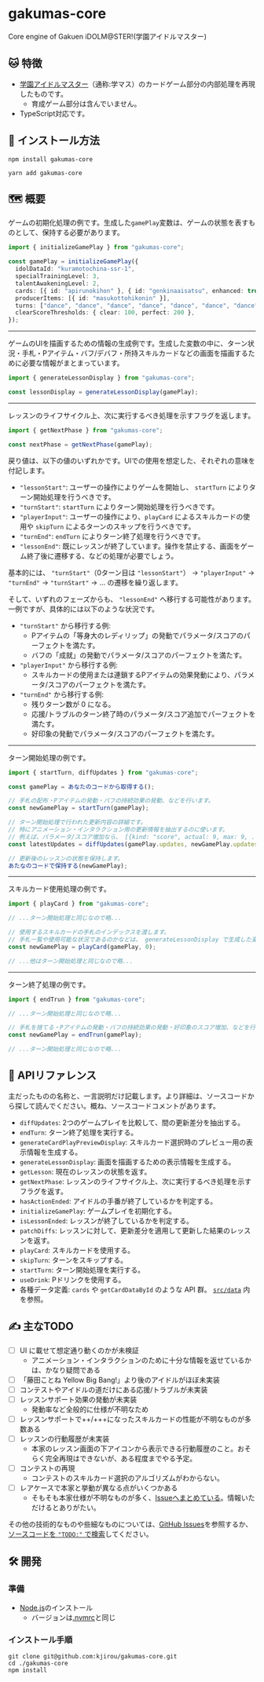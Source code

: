 # gakumas-core

Core engine of Gakuen iDOLM@STER!(学園アイドルマスター)

## :cat: 特徴

- [学園アイドルマスター](https://gakuen.idolmaster-official.jp/)（通称:学マス）のカードゲーム部分の内部処理を再現したものです。
  - 育成ゲーム部分は含んでいません。
- TypeScript対応です。

## :rocket: インストール方法

```
npm install gakumas-core
```

```
yarn add gakumas-core
```

## :world_map: 概要

ゲームの初期化処理の例です。生成した`gamePlay`変数は、ゲームの状態を表すものとして、保持する必要があります。

```ts
import { initializeGamePlay } from "gakumas-core";

const gamePlay = initializeGamePlay({
  idolDataId: "kuramotochina-ssr-1",
  specialTrainingLevel: 3,
  talentAwakeningLevel: 2,
  cards: [{ id: "apirunokihon" }, { id: "genkinaaisatsu", enhanced: true }],
  producerItems: [{ id: "masukottohikonin" }],
  turns: ["dance", "dance", "dance", "dance", "dance", "dance", "dance"],
  clearScoreThresholds: { clear: 100, perfect: 200 },
});
```

---

ゲームのUIを描画するための情報の生成例です。生成した変数の中に、ターン状況・手札・Pアイテム・バフ/デバフ・所持スキルカードなどの画面を描画するために必要な情報がまとまっています。

```ts
import { generateLessonDisplay } from "gakumas-core";

const lessonDisplay = generateLessonDisplay(gamePlay);
```

---

レッスンのライフサイクル上、次に実行するべき処理を示すフラグを返します。

```ts
import { getNextPhase } from "gakumas-core";

const nextPhase = getNextPhase(gamePlay);
```

戻り値は、以下の値のいずれかです。UIでの使用を想定した、それぞれの意味を付記します。

- `"lessonStart"`: ユーザーの操作によりゲームを開始し、 `startTurn` によりターン開始処理を行うべきです。
- `"turnStart"`: `startTurn` によりターン開始処理を行うべきです。
- `"playerInput"`: ユーザーの操作により、`playCard` によるスキルカードの使用や `skipTurn` によるターンのスキップを行うべきです。
- `"turnEnd"`: `endTurn` によりターン終了処理を行うべきです。
- `"lessonEnd"`: 既にレッスンが終了しています。操作を禁止する、画面をゲーム終了後に遷移する、などの処理が必要でしょう。

基本的には、 `"turnStart"`（0ターン目は `"lessonStart"`） -> `"playerInput"` -> `"turnEnd"` -> `"turnStart"` -> ... の遷移を繰り返します。

そして、いずれのフェーズからも、 `"lessonEnd"` へ移行する可能性があります。一例ですが、具体的には以下のような状況です。

- `"turnStart"` から移行する例:
  - Pアイテムの「等身大のレディリップ」の発動でパラメータ/スコアのパーフェクトを満たす。
  - バフの「成就」の発動でパラメータ/スコアのパーフェクトを満たす。
- `"playerInput"` から移行する例:
  - スキルカードの使用または連鎖するPアイテムの効果発動により、パラメータ/スコアのパーフェクトを満たす。
- `"turnEnd"` から移行する例:
  - 残りターン数が 0 になる。
  - 応援/トラブルのターン終了時のパラメータ/スコア追加でパーフェクトを満たす。
  - 好印象の発動でパラメータ/スコアのパーフェクトを満たす。

---

ターン開始処理の例です。

```ts
import { startTurn, diffUpdates } from "gakumas-core";

const gamePlay = あなたのコードから取得する();

// 手札の配布・Pアイテムの発動・バフの持続効果の発動、などを行います。
const newGamePlay = startTurn(gamePlay);

// ターン開始処理で行われた更新内容の詳細です。
// 特にアニメーション・インタラクション用の更新情報を抽出するのに使います。
// 例えば、パラメータ/スコア増加なら、 [{kind: "score", actual: 9, max: 9, ...}] のような形で記録されています。
const latestUpdates = diffUpdates(gamePlay.updates, newGamePlay.updates);

// 更新後のレッスンの状態を保持します。
あたなのコードで保持する(newGamePlay);
```

---

スキルカード使用処理の例です。

```ts
import { playCard } from "gakumas-core";

// ...ターン開始処理と同じなので略...

// 使用するスキルカードの手札のインデックスを渡します。
// 手札一覧や使用可能な状況であるのかなどは、 generateLessonDisplay で生成した変数内にあります。
const newGamePlay = playCard(gamePlay, 0);

// ...他はターン開始処理と同じなので略...
```

---

ターン終了処理の例です。

```ts
import { endTrun } from "gakumas-core";

// ...ターン開始処理と同じなので略...

// 手札を捨てる・Pアイテムの発動・バフの持続効果の発動・好印象のスコア増加、などを行います。
const newGamePlay = endTrun(gamePlay);

// ...ターン開始処理と同じなので略...
```

## :book: APIリファレンス

主だったものの名称と、一言説明だけ記載します。より詳細は、ソースコードから探して読んでください。概ね、ソースコードコメントがあります。

- `diffUpdates`: 2つのゲームプレイを比較して、間の更新差分を抽出する。
- `endTurn`: ターン終了処理を実行する。
- `generateCardPlayPreviewDisplay`: スキルカード選択時のプレビュー用の表示情報を生成する。
- `generateLessonDisplay`: 画面を描画するための表示情報を生成する。
- `getLesson`: 現在のレッスンの状態を返す。
- `getNextPhase`: レッスンのライフサイクル上、次に実行するべき処理を示すフラグを返す。
- `hasActionEnded`: アイドルの手番が終了しているかを判定する。
- `initializeGamePlay`: ゲームプレイを初期化する。
- `isLessonEnded`: レッスンが終了しているかを判定する。
- `patchDiffs`: レッスンに対して、更新差分を適用して更新した結果のレッスンを返す。
- `playCard`: スキルカードを使用する。
- `skipTurn`: ターンをスキップする。
- `startTurn`: ターン開始処理を実行する。
- `useDrink`: Pドリンクを使用する。
- 各種データ定義: `cards` や `getCardDataById` のような API 群。 [`src/data`](./src/data/) 内を参照。

## :writing_hand: 主なTODO

- [ ] UI に載せて想定通り動くのかが未検証
  - アニメーション・インタラクションのために十分な情報を返せているかは、かなり疑問である
- [ ] 「藤田ことね Yellow Big Bang!」より後のアイドルがほぼ未実装
- [ ] コンテストやアイドルの道だけにある応援/トラブルが未実装
- [ ] レッスンサポート効果の発動が未実装
  - 発動率など全般的に仕様が不明なため
- [ ] レッスンサポートで++/+++になったスキルカードの性能が不明なものが多数ある
- [ ] レッスンの行動履歴が未実装
  - 本家のレッスン画面の下アイコンから表示できる行動履歴のこと。おそらく完全再現はできないが、ある程度までやる予定。
- [ ] コンテストの再現
  - コンテストのスキルカード選択のアルゴリズムがわからない。
- [ ] レアケースで本家と挙動が異なる点がいくつかある
  - そもそも本家仕様が不明なものが多く、[Issueへまとめている](https://github.com/kjirou/gakumas-core/issues?q=is%3Aissue+is%3Aopen+label%3A_%E4%BB%95%E6%A7%98%E7%A2%BA%E8%AA%8D)。情報いただけるとありがたい。

その他の技術的なものや些細なものについては、[GitHub Issues](https://github.com/kjirou/gakumas-core/issues)を参照するか、[ソースコードを `"TODO:"` で検索](https://github.com/search?q=repo%3Akjirou%2Fgakumas-core%20%22TODO%3A%22&type=code)してください。

## :hammer_and_wrench: 開発

### 準備

- [Node.js](https://nodejs.org/)のインストール
  - バージョンは[.nvmrc](/.nvmrc)と同じ

### インストール手順

```
git clone git@github.com:kjirou/gakumas-core.git
cd ./gakumas-core
npm install
```
